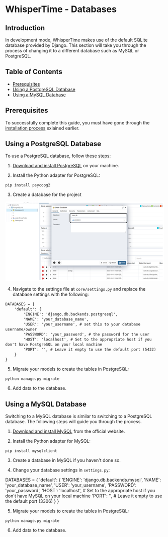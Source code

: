 # WhisperTime - Databases

## Introduction

In development mode, WhisperTime makes use of the default SQLite database provided by Django. This section will take you through the process of changing it to a different database such as MySQL or PostgreSQL.

## Table of Contents

- [Prerequisites](#prerequisites)
- [Using a PostgreSQL Database](#using-a-postgresql-database)
- [Using a MySQL Database](#using-a-mysql-database)

## Prerequisites

To successfully complete this guide, you must have gone through the [installation process](../README.md#getting-started) exlained earlier.

## Using a PostgreSQL Database

To use a PostgreSQL database, follow these steps:

1. [Download and install PostgreSQL](https://www.postgresql.org/download/) on your machine.

2. Install the Python adapter for PostgreSQL:

```
pip install psycopg2
```

3. Create a database for the project

![creating a new database in postgresql's pgadmin4](images/create%20new%20postgres%20db.png)

4. Navigate to the settings file at `core/settings.py` and replace the database settings with the following:

```
DATABASES = {
    'default': {
        'ENGINE': 'django.db.backends.postgresql',
        'NAME': 'your_database_name',
        'USER': 'your_username', # set this to your database username/owner
        'PASSWORD': 'your_password', # the password for the user 
        'HOST': 'localhost', # Set to the appropriate host if you don't have PostgreSQL on your local machine
        'PORT': '', # Leave it empty to use the default port (5432)
    }
}

```

5. Migrate your models to create the tables in PostgreSQL:

```
python manage.py migrate
```

6. Add data to the database.

## Using a MySQL Database

Switching to a MySQL database is similar to switching to a PostgreSQL database. The following steps will guide you through the process.

1. [Download and install MySQL](https://www.mysql.com/downloads/) from the official website. 

2. Install the Python adapter for MySQL:

```
pip install mysqlclient
```

3. Create a database in MySQL if you haven't done so.

4. Change your database settings in `settings.py`:

DATABASES = {
    'default': {
        'ENGINE': 'django.db.backends.mysql',
        'NAME': 'your_database_name',
        'USER': 'your_username',
        'PASSWORD': 'your_password',
        'HOST': 'localhost',  # Set to the appropriate host if you don't have MySQL on your local machine
        'PORT': '', # Leave it empty to use the default port (3306)
    }
}

5. Migrate your models to create the tables in PostgreSQL:

```
python manage.py migrate
```

6. Add data to the database.